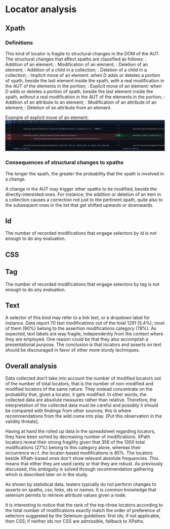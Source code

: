 # Locator analysis

## Xpath

### Definitions

This kind of locator is fragile to structural changes in the DOM of the AUT. The structural changes that affect xpaths are classified as follows:
: Addition of an element;
: Modification of an element;
: Deletion of an element;
: Addition of a child in a collection;
: Deletion of a child in a collection;
: Implicit move of an element: when D adds or deletes a portion of xpath, beside the last element inside the xpath, *with* a real modification in the AUT of the elements in the portion;
: Explicit move of an element: when D adds or deletes a portion of xpath, beside the last element inside the xpath, *without* a real modification in the AUT of the elements in the portion;
: Addition of an attribute to an element;
: Modification of an attribute of an element;
: Deletion of an attribute from an element.

Example of explicit move of an element: ![Move element](<./DiffExamples/XpathMoveElement.png>)

### Consequences of structural changes to xpaths

The longer the xpath, the greater the probability that the xpath is involved in a change.

A change in the AUT may trigger other xpaths to be modified, beside the directly-interested ones. For instance, the addition or deletion of an item in a collection causes a correction not just to the pertinent xpath, quite also to the subsequent ones in the list that get shifted upwards or downwards.

## Id

The number of recorded modifications that engage selectors by id is not enough to do any evaluation.

## CSS



## Tag

The number of recorded modifications that engage selectors by tag is not enough to do any evaluation.

## Text

A selector of this kind may refer to a link text, or a dropdown label for instance.
Data report 70 text modifications out of the total 1291 (5.4%); most of them (90%) belong to the assertion modifications category (78%). As expected, text labels are way fragile, independently from the context where they are employed. One reason could be that they also accomplish a presentational purpose.
The conclusion is that locators and asserts on text should be discouraged in favor of other more sturdy techniques.

## Overall analysis

Data collected don't take into account the number of modified locators out of the number of total locators, that is the number of non-modified and modified locators of the same nature. They instead concentrate on the probability that, given a locator, it gets modified. In other words, the collected data are absolute measures rather than relative. Therefore, the interpretation of the collected data must be careful and possibly it should be compared with findings from other sources; this is where recommendations from the wild come into play. [Put this observation in the validity threats].

Having at hand the rolled up data in the spreadsheet regarding locators, they have been sorted by decreasing number of modifications.
XPath locators reveal their strong fragility given that 356 of the 1300 total modifications (27%) belong to this category alone, whereas their occurrence w.r.t. the locator-based modifications is 85%.
The locators beside XPath-based ones don't show relevant absolute frequencies. This means that either they are used rarely or that they are robust. As previously discussed, this ambiguity is solved through recommendation gathering which is described later on in the study.

As shown by statistical data, testers typically do not perform changes to asserts on xpaths, css, links, ids or names. It is common knowledge that selenium permits to retrieve attribute values given a node.

It is interesting to notice that the rank of the top-three locators according to the total number of modifications exactly match the order of preference of selectors suggested by the Selenium guidelines: first ids; if not applicable, then CSS; if neither ids nor CSS are admissible, fallback to XPaths.

